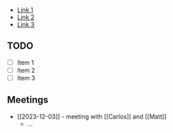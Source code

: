 - [Link 1](https://asdasd)
- [Link 2](https://asdasd)
- [Link 3](https://asdasd)

## TODO
- [ ] Item 1
- [ ] Item 2
- [ ] Item 3

## Meetings

- [[2023-12-03]] - meeting with [[Carlos]] and [[Matt]]
	- ...